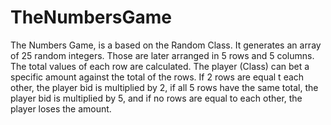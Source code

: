 # TheNumbersGame

The Numbers Game, is a based on the Random Class. It generates an array of 25 random integers. Those are later arranged in 5 rows and 5 columns. The total values of each row are calculated. The player (Class) can bet a specific amount against the total of the rows. If 2 rows are equal t each other, the player bid is multiplied by 2, if all 5 rows have the same total, the player bid is multiplied by 5, and if no rows are equal to each other, the player loses the amount. 
